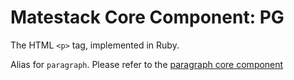 # Matestack Core Component: PG

The HTML `<p>` tag, implemented in Ruby.

Alias for `paragraph`. Please refer to the [paragraph core component](paragraph.md)

